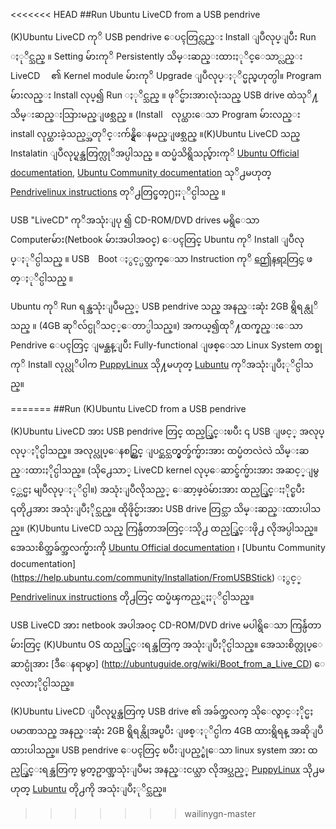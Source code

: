 <<<<<<< HEAD
##Run Ubuntu LiveCD from a USB pendrive

(K)Ubuntu LiveCD ကုိ USB pendrive ေပၚတြင္လည္း Install ျပဳလုပ္ျပီး Run ႏုိင္သည္ ။  Setting မ်ားကုိ Persistently သိမ္းဆည္းထားႏုိင္ေသာ္လည္း LiveCD 　၏ Kernel module မ်ားကုိ Upgrade ျပဳလုပ္ႏုိင္မည္မဟုတ္ပါ။ Program မ်ားလည္း Install လုပ္၍ Run ႏုိင္သည္ ။ ဖုိင္မ်ားအားလုံးသည္ USB drive ထဲသုိ႔ သိမ္းဆည္းသြားမည္ျဖစ္သည္ ။
(Install　လုပ္ထားေသာ Program မ်ားလည္း install လုပ္ထားခဲ့သည့္အတုိင္းက်န္ရွိေနမည္ျဖစ္သည္ ။(K)Ubuntu LiveCD သည္ Instalatin ျပဳလုပ္ရန္အတြက္လုိအပ္ပါသည္ ။
ထပ္မံသိရွိသည္မ်ားကုိ [Ubuntu Official documentation](http://www.ubuntu.com/download/help/create-a-usb-stick-on-ubuntu), [Ubuntu Community documentation](https://help.ubuntu.com/community/Installation/FromUSBStick) သုိ႕မဟုတ္ [Pendrivelinux instructions](http://www.pendrivelinux.com/creating-an-ubuntu-live-usb-from-cd/) တုိ႕တြင္ဖတ္႐ႈႏုိင္ပါသည္ ။

USB "LiveCD" ကုိအသုံးျပု ၍ CD-ROM/DVD drives မရွိေသာ Computerမ်ား(Netbook မ်ားအပါအဝင္) ေပၚတြင္ Ubuntu ကုိ Install ျပဳလုပ္ႏုိင္ပါသည္ ။ USB　Boot ႏွင့္ပတ္သက္ေသာ Instruction ကုိ [ဤေနရာတြင္](http://ubuntuguide.org/wiki/Boot_from_a_Live_CD) ဖတ္ႏုိင္ပါသည္ ။

Ubuntu ကုိ Run ရန္အသုံးျပဳမည့္ USB pendrive သည္ အနည္းဆုံး 2GB ရွိရန္လုိသည္ ။ (4GB ဆုိလ်င္ပုိသင့္ေတာ္ပါသည္။) အကယ္၍ထုိ႔ထက္နည္းေသာ Pendrive ေပၚတြင္ 
ျမန္ဆန္ျပီး Fully-functional ျဖစ္ေသာ Linux System တစ္ခုကုိ Install လုပ္လုိပါက [PuppyLinux](http://www.puppylinux.org/) သို႔မဟုတ္ [Lubuntu](https://wiki.ubuntu.com/Lubuntu) ကုိအသုံးျပဳႏုိင္ပါသည္။


 

=======
##Run (K)Ubuntu LiveCD from a USB pendrive


(K)Ubuntu LiveCD အား USB pendrive တြင္ ထည့္သြင္းၿပီး ၎ USB ျဖင့္ အလုပ္လုပ္ႏိုင္ပါသည္။ အလုပ္လုပ္ေနစဥ္တြင္ ျပင္ဆင္သတ္မွတ္ခ်က္မ်ားအား ထပ္မံတလဲလဲ သိမ္းဆည္းထားႏိုင္ပါသည္။  (သို႕ေသာ္ LiveCD kernel လုပ္ေဆာင္ခ်က္မ်ားအား အဆင့္ျမွင့္တင္မႈ မျပဳလုပ္ႏုိင္ပါ။) အသုံးျပဳလိုသည့္ ေဆာ့ဖ္ဝဲမ်ားအား ထည့္သြင္းႏိုင္ၿပီး ၎တို႕အား အသုံးျပဳႏိုင္သည္။ ထိုဖိုင္မ်ားအား USB drive တြင္သာ သိမ္းဆည္းထားပါသည္။ (K)Ubuntu LiveCD သည္ ကြန္ပ်ဴတာအတြင္းသို႕ ထည့္သြင္းဖို႕ လိုအပ္ပါသည္။ အေသးစိတ္အခ်က္အလက္မ်ားကို [Ubuntu Official documentation](http://www.ubuntu.com/download/desktop/create-a-usb-stick-on-ubuntu) ၊ [Ubuntu Community documentation] (https://help.ubuntu.com/community/Installation/FromUSBStick) ႏွင့္ [Pendrivelinux instructions](http://www.pendrivelinux.com/creating-an-ubuntu-live-usb-from-cd/) တို႕တြင္ ထပ္မံၾကည့္ရႈႏုိင္ပါသည္။

USB LiveCD အား netbook အပါအဝင္ CD-ROM/DVD drive မပါရွိေသာ ကြန္ပ်ဴတာမ်ားတြင္ (K)Ubuntu OS ထည့္သြင္းရန္အတြက္ အသုံးျပဳႏိုင္ပါသည္။ အေသးစိတ္လုပ္ေဆာင္ပုံအား [ဒီေနရာမွာ] (http://ubuntuguide.org/wiki/Boot_from_a_Live_CD) ေလ့လာႏိုင္ပါသည္။ 

(K)Ubuntu LiveCD  ျပဳလုပ္ရန္အတြက္ USB drive ၏ အခ်က္အလက္ သိုေလွာင္ႏိုင္မႈပမာဏသည္ အနည္းဆုံး 2GB ရွိရန္လိုအပ္ၿပီး ျဖစ္ႏုိင္ပါက 4GB ထားရွိရန္ အဆိုျပဳထားပါသည္။ USB pendrive ေပၚတြင္ ၿပီးျပည့္စုံေသာ linux system အား ထည့္သြင္းရန္အတြက္ မွတ္ဥာဏ္အသုံးျပဳမႈ အနည္းငယ္သာ လိုအပ္သည့္ [PuppyLinux](http://puppylinux.org/main/Overview%20and%20Getting%20Started.htm)  သို႕မဟုတ္ [Lubuntu](https://wiki.ubuntu.com/Lubuntu) တို႕ကို အသုံးျပဳႏုိင္သည္။
>>>>>>> wailinygn-master
